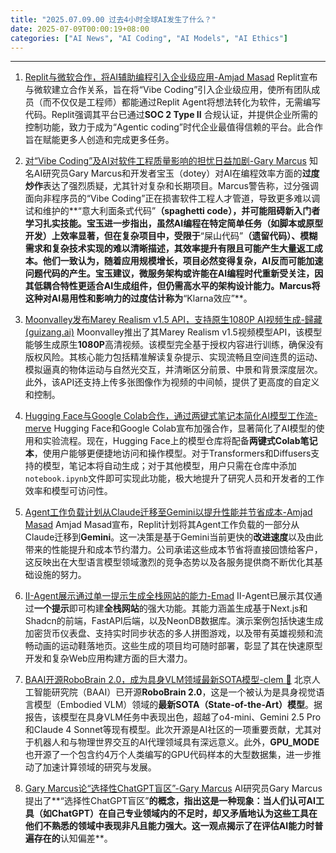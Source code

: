 ```yaml
---
title: "2025.07.09.00 过去4小时全球AI发生了什么？"
date: 2025-07-09T00:00:19+08:00
categories: ["AI News", "AI Coding", "AI Models", "AI Ethics"]
---
```


---

1.  [Replit与微软合作，将AI辅助编程引入企业级应用-Amjad Masad](https://x.com/amasad/status/1942601151398174915)
    Replit宣布与微软建立合作关系，旨在将“Vibe Coding”引入企业级应用，使所有团队成员（而不仅仅是工程师）都能通过Replit Agent将想法转化为软件，无需编写代码。Replit强调其平台已通过**SOC 2 Type II** 合规认证，并提供企业所需的控制功能，致力于成为“Agentic coding”时代企业最值得信赖的平台。此合作旨在赋能更多人创造和完成更多任务。

2.  [对“Vibe Coding”及AI对软件工程质量影响的担忧日益加剧-Gary Marcus](https://x.com/GaryMarcus/status/1942599512746594528)
    知名AI研究员Gary Marcus和开发者宝玉（dotey）对AI在编程效率方面的**过度炒作**表达了强烈质疑，尤其针对复杂和长期项目。Marcus警告称，过分强调面向非程序员的“Vibe Coding”正在损害软件工程人才管道，导致更多难以调试和维护的**“意大利面条式代码”**（spaghetti code），并可能阻碍新入门者学习扎实技能。宝玉进一步指出，虽然AI编程在特定简单任务（如脚本或原型开发）上效率显著，但在复杂项目中，受限于**“屎山代码”**（遗留代码）、模糊需求和复杂技术实现的难以清晰描述，其效率提升有限且可能产生大量返工成本。他们一致认为，随着应用规模增长，项目必然变得复杂，AI反而可能加速问题代码的产生。宝玉建议，**微服务架构**或许能在AI编程时代重新受关注，因其低耦合特性更适合AI生成组件，但仍需高水平的架构设计能力。Marcus将这种对AI易用性和影响力的过度估计称为**“Klarna效应”**。

3.  [Moonvalley发布Marey Realism v1.5 API，支持原生1080P AI视频生成-歸藏(guizang.ai)](https://x.com/op7418/status/1942577917789360619)
    Moonvalley推出了其Marey Realism v1.5视频模型API，该模型能够生成原生**1080P**高清视频。该模型完全基于授权内容进行训练，确保没有版权风险。其核心能力包括精准解读复杂提示、实现流畅且空间连贯的运动、模拟逼真的物体运动与自然光交互，并清晰区分前景、中景和背景深度层次。此外，该API还支持上传多张图像作为视频的中间帧，提供了更高度的自定义和控制。

4.  [Hugging Face与Google Colab合作，通过两键式笔记本简化AI模型工作流-merve](https://x.com/mervenoyann/status/1942588958866559175)
    Hugging Face和Google Colab宣布加强合作，显著简化了AI模型的使用和实验流程。现在，Hugging Face上的模型仓库将配备**两键式Colab笔记本**，使用户能够更便捷地访问和操作模型。对于Transformers和Diffusers支持的模型，笔记本将自动生成；对于其他模型，用户只需在仓库中添加`notebook.ipynb`文件即可实现此功能，极大地提升了研究人员和开发者的工作效率和模型可访问性。

5.  [Agent工作负载计划从Claude迁移至Gemini以提升性能并节省成本-Amjad Masad](https://x.com/amasad/status/1942591286520717703)
    Amjad Masad宣布，Replit计划将其Agent工作负载的一部分从Claude迁移到**Gemini**。这一决策是基于Gemini当前更快的**改进速度**以及由此带来的性能提升和成本节约潜力。公司承诺这些成本节省将直接回馈给客户，这反映出在大型语言模型领域激烈的竞争态势以及各服务提供商不断优化其基础设施的努力。

6.  [II-Agent展示通过单一提示生成全栈网站的能力-Emad](https://x.com/EMostaque/status/1942584902748123249)
    II-Agent已展示其仅通过**一个提示**即可构建**全栈网站**的强大功能。其能力涵盖生成基于Next.js和Shadcn的前端，FastAPI后端，以及NeonDB数据库。演示案例包括快速生成加密货币仪表盘、支持实时同步状态的多人拼图游戏，以及带有英雄视频和流畅动画的运动鞋落地页。这些生成的项目均可随时部署，彰显了其在快速原型开发和复杂Web应用构建方面的巨大潜力。

7.  [BAAI开源RoboBrain 2.0，成为具身VLM领域最新SOTA模型-clem 🤗](https://x.com/ClementDelangue/status/1942560989053882626)
    北京人工智能研究院（BAAI）已开源**RoboBrain 2.0**，这是一个被认为是具身视觉语言模型（Embodied VLM）领域的**最新SOTA（State-of-the-Art）模型**。据报告，该模型在具身VLM任务中表现出色，超越了o4-mini、Gemini 2.5 Pro和Claude 4 Sonnet等现有模型。此次开源是AI社区的一项重要贡献，尤其对于机器人和与物理世界交互的AI代理领域具有深远意义。此外，**GPU_MODE**也开源了一个包含约4万个人类编写的GPU代码样本的大型数据集，进一步推动了加速计算领域的研究与发展。

8.  [Gary Marcus论“选择性ChatGPT盲区”-Gary Marcus](https://x.com/GaryMarcus/status/1942597416408257022)
    AI研究员Gary Marcus提出了**“选择性ChatGPT盲区”**的概念，指出这是一种现象：当人们认可AI工具（如ChatGPT）在自己专业领域内的不足时，却又矛盾地认为这些工具在他们不熟悉的领域中表现非凡且能力强大。这一观点揭示了在评估AI能力时普遍存在的**认知偏差**。